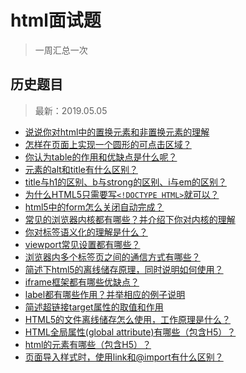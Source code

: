 # html面试题
> 一周汇总一次

## 历史题目
> 最新：2019.05.05

- [说说你对html中的置换元素和非置换元素的理解](https://github.com/haizlin/fe-interview/issues/62)
- [怎样在页面上实现一个圆形的可点击区域？](https://github.com/haizlin/fe-interview/issues/58)
- [你认为table的作用和优缺点是什么呢？](https://github.com/haizlin/fe-interview/issues/54)
- [元素的alt和title有什么区别？](https://github.com/haizlin/fe-interview/issues/50)
- [title与h1的区别、b与strong的区别、i与em的区别？](https://github.com/haizlin/fe-interview/issues/46)
- [为什么HTML5只需要写`<!DOCTYPE HTML>`就可以？](https://github.com/haizlin/fe-interview/issues/42)
- [html5中的form怎么关闭自动完成？](https://github.com/haizlin/fe-interview/issues/38)
- [常见的浏览器内核都有哪些？并介绍下你对内核的理解](https://github.com/haizlin/fe-interview/issues/34)
- [你对标签语义化的理解是什么？](https://github.com/haizlin/fe-interview/issues/31)
- [viewport常见设置都有哪些？](https://github.com/haizlin/fe-interview/issues/28)
- [浏览器内多个标签页之间的通信方式有哪些？](https://github.com/haizhilin2013/interview/issues/25)
- [简述下html5的离线储存原理，同时说明如何使用？](https://github.com/haizhilin2013/interview/issues/22)
- [iframe框架都有哪些优缺点？](https://github.com/haizhilin2013/interview/issues/19)
- [label都有哪些作用？并举相应的例子说明](https://github.com/haizhilin2013/interview/issues/16)
- [简述超链接target属性的取值和作用](https://github.com/haizhilin2013/interview/issues/13)
- [HTML5的文件离线储存怎么使用，工作原理是什么？](https://github.com/haizhilin2013/interview/issues/10)
- [HTML全局属性(global attribute)有哪些（包含H5）？](https://github.com/haizhilin2013/interview/issues/7)
- [html的元素有哪些（包含H5）？](https://github.com/haizhilin2013/interview/issues/4)
- [页面导入样式时，使用link和@import有什么区别？](https://github.com/haizhilin2013/interview/issues/1)